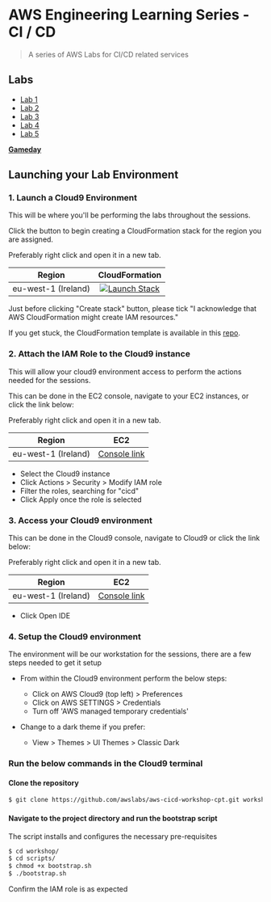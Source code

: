 # AWS Engineering Learning Series - CI / CD

> A series of AWS Labs for CI/CD related services

## Labs

- [Lab 1](./labs/01-repo/README.md)
- [Lab 2](./labs/02-build/README.md)
- [Lab 3](./labs/03-beanstalk/README.md)
- [Lab 4](./labs/04-pipeline/README.md)
- [Lab 5](./labs/05-infra-as-code/README.md)

[**Gameday**](./gameday/README.md)

## Launching your Lab Environment

### 1. Launch a Cloud9 Environment

This will be where you'll be performing the labs throughout the sessions.

Click the button to begin creating a CloudFormation stack for the region you are assigned.

Preferably right click and open it in a new tab.

| Region          | CloudFormation     |
| --------------- |:------------------:|
| eu-west-1 (Ireland)       | [![Launch Stack](https://s3.amazonaws.com/cloudformation-examples/cloudformation-launch-stack.png)](https://console.aws.amazon.com/cloudformation/home?region=eu-west-1#/stacks/create/review?stackName=cicd-workshop&templateURL=https://ci-cd-workshop-cloud9-template.s3-eu-west-1.amazonaws.com/c9-template.yaml) |

Just before clicking "Create stack" button, please tick "I acknowledge that AWS CloudFormation might create IAM resources."

If you get stuck, the CloudFormation template is available in this [repo](./cloudformation/c9-template.yaml).

### 2. Attach the IAM Role to the Cloud9 instance

This will allow your cloud9 environment access to perform the actions needed for the sessions.

This can be done in the EC2 console, navigate to your EC2 instances, or click the link below:

Preferably right click and open it in a new tab.

| Region          | EC2     |
| --------------- |:------------------:|
| eu-west-1 (Ireland)       | [Console link](https://eu-west-1.console.aws.amazon.com/ec2/v2/home?region=eu-west-1#Instances:tag:Name=cloud9;sort=instanceState) |

* Select the Cloud9 instance
* Click Actions > Security > Modify IAM role
* Filter the roles, searching for "cicd"
* Click Apply once the role is selected

### 3. Access your Cloud9 environment

This can be done in the Cloud9 console, navigate to Cloud9 or click the link below:

Preferably right click and open it in a new tab.

| Region          | EC2     |
| --------------- |:------------------:|
| eu-west-1 (Ireland)       | [Console link](https://eu-west-1.console.aws.amazon.com/cloud9/home?region=eu-west-1) |

* Click Open IDE

### 4. Setup the Cloud9 environment

The environment will be our workstation for the sessions, there are a few steps needed to get it setup

* From within the Cloud9 environment perform the below steps:

  * Click on AWS Cloud9 (top left) > Preferences
  * Click on AWS SETTINGS > Credentials
  * Turn off 'AWS managed temporary credentials'

* Change to a dark theme if you prefer:

  * View > Themes > UI Themes > Classic Dark

### Run the below commands in the Cloud9 terminal

#### Clone the repository

```bash
$ git clone https://github.com/awslabs/aws-cicd-workshop-cpt.git workshop
```

#### Navigate to the project directory and run the bootstrap script

The script installs and configures the necessary pre-requisites

```bash
$ cd workshop/
$ cd scripts/
$ chmod +x bootstrap.sh
$ ./bootstrap.sh
```

Confirm the IAM role is as expected
